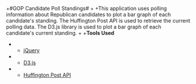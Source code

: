 +#GOP Candidate Poll Standings#
 +
 +This application uses polling information about Republican candidates to plot a bar graph of each candidate's standing. The Huffington Post API is used to retrieve the current polling data. The D3.js library is used to plot a bar graph of each candidate's current standing.
 +
 +**Tools Used**
 + - [jQuery](http://jquery.com/)
 + - [D3.js](http://d3js.org/)
 + - [Huffington Post API](http://elections.huffingtonpost.com/pollster/api)
